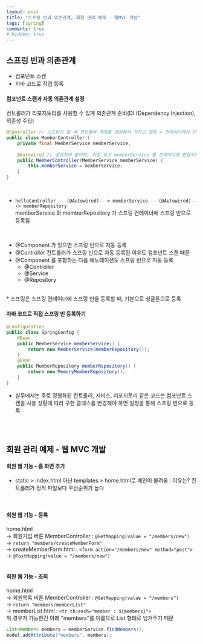 ```yaml
---
layout: post
title: "스프링 빈과 의존관계, 회원 관리 예제 - 웹MVC 개발"
tags: [spring]
comments: true
# hidden: true
---
```



## 스프링 빈과 의존관계  
* 컴포넌트 스캔
* 자바 코드로 직접 등록

#### 컴포넌트 스캔과 자동 의존관계 설정
컨트롤러가 리포지토리를 사용할 수 있게 의존관계 준비(DI (Dependency Injection), 의존성 주입)
<br>

```java
@Controller // 스프링이 뜰 때 컨트롤러 객체를 생성해서 가지고 있음 = 컨테이너에서 빈(녹색 땅콩..)이 관리된다
public class MemberController {
    private final MemberService memberService;
    
    @Autowired // 생성자에 붙이며, 이걸 보고 memberService 를 컨테이너에 연결시켜줌
    public MemberController(MemberService memberService) {
        this.memberService = memberService;
    }
}
```
<br>  

* ```helloController ---(@Autowired)---> memberService ---(@Autowired)---> memberRepository```  <br>
memberService 와 memberRepository 가 스프링 컨테이너에 스프링 빈으로 등록됨
<br>

* @Component 가 있으면 스프링 빈으로 자동 등록
* @Controller 컨트롤러가 스프링 빈으로 자동 등록된 이유도 컴포넌트 스캔 때문
* @Component 를 포함하는 다음 애노테이션도 스프링 빈으로 자동 등록
  * @Controller
  * @Service
  * @Repository

<br>
* 스프링은 스프링 컨테이너에 스프링 빈을 등록할 때, 기본으로 싱글톤으로 등록
<br>

#### 자바 코드로 직접 스프링 빈 등록하기

```java
@Configuration
public class SpringConfig {
    @Bean
    public MemberService memberService() {
        return new MemberService(memberRepository());
    }
    @Bean
    public MemberRepository memberRepository() {
        return new MemoryMemberRepository();
    }
}
```
* 실무에서는 주로 정형화된 컨트롤러, 서비스, 리포지토리 같은 코드는 컴포넌트 스캔을 사용
  상황에 따라 구현 클래스를 변경해야 하면 설정을 통해 스프링 빈으로 등록
<br>
<br>

## 회원 관리 예제 - 웹 MVC 개발
#### 회원 웹 기능 - 홈 화면 추가
* static > index.html 아닌 templates > home.html로 메인이 불려옴 : 이유는? 컨트롤러가 정적 파일보다 우선순위가 높다
<br>

#### 회원 웹 기능 - 등록
home.html  
-> 회원가입 버튼 MemberController : ```@GetMapping(value = "/members/new")```  
-> ```return "members/createMemberForm"```  
-> createMemberForm.html : ```<form action="/members/new" method="post">```  
-> ```@PostMapping(value = "/members/new")```  
<br>

#### 회원 웹 기능 - 조회
home.html   
-> 회원목록 버튼 MemberController : ```@GetMapping(value = "/members")```  
-> ```return "members/memberList"```  
-> memberList.html : ```<tr th:each="member : ${members}">```  
위 경우가 가능한건 아래 "members"를 이름으로 List 형태로 넘겨주기 때문  
```java
List<Member> members = memberService.findMembers();
model.addAttribute("members", members);
```